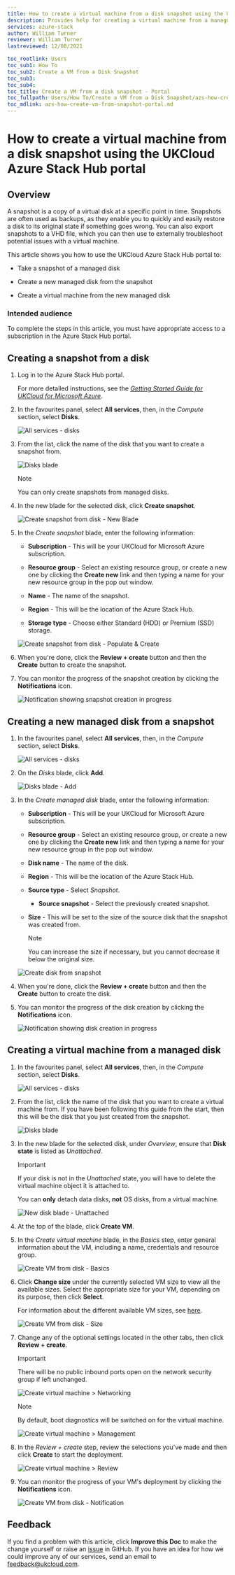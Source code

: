 ```yaml
---
title: How to create a virtual machine from a disk snapshot using the UKCloud Azure Stack Hub portal
description: Provides help for creating a virtual machine from a managed disk snapshot using the portal on UKCloud for Microsoft Azure
services: azure-stack
author: William Turner
reviewer: William Turner
lastreviewed: 12/08/2021

toc_rootlink: Users
toc_sub1: How To
toc_sub2: Create a VM from a Disk Snapshot
toc_sub3:
toc_sub4:
toc_title: Create a VM from a disk snapshot - Portal
toc_fullpath: Users/How To/Create a VM from a Disk Snapshot/azs-how-create-vm-from-snapshot-portal.md
toc_mdlink: azs-how-create-vm-from-snapshot-portal.md
---
```


# How to create a virtual machine from a disk snapshot using the UKCloud Azure Stack Hub portal

## Overview

A snapshot is a copy of a virtual disk at a specific point in time. Snapshots are often used as backups, as they enable you to quickly and easily restore a disk to its original state if something goes wrong. You can also export snapshots to a VHD file, which you can then use to externally troubleshoot potential issues with a virtual machine.

This article shows you how to use the UKCloud Azure Stack Hub portal to:

* Take a snapshot of a managed disk

* Create a new managed disk from the snapshot

* Create a virtual machine from the new managed disk

### Intended audience

To complete the steps in this article, you must have appropriate access to a subscription in the Azure Stack Hub portal.

## Creating a snapshot from a disk

1. Log in to the Azure Stack Hub portal.

    For more detailed instructions, see the [*Getting Started Guide for UKCloud for Microsoft Azure*](azs-gs.md).

2. In the favourites panel, select **All services**, then, in the *Compute* section, select **Disks**.

    ![All services - disks](images/azs-browser-allservices-disks.png)

3. From the list, click the name of the disk that you want to create a snapshot from.

    ![Disks blade](images/azs-browser-disks-list.png)

    > [!NOTE]
    > You can only create snapshots from managed disks.

4. In the new blade for the selected disk, click **Create snapshot**.

    ![Create snapshot from disk - New Blade](images/azs-create-snapshot-disk.png)

5. In the *Create snapshot* blade, enter the following information:

    - **Subscription** - This will be your UKCloud for Microsoft Azure subscription.

    - **Resource group** - Select an existing resource group, or create a new one by clicking the **Create new** link and then typing a name for your new resource group in the pop out window.

    - **Name** - The name of the snapshot.

    - **Region** - This will be the location of the Azure Stack Hub.

    - **Storage type** - Choose either Standard (HDD) or Premium (SSD) storage.

    ![Create snapshot from disk - Populate & Create](images/azs-browser-create-snapshot.png)

6. When you're done, click the **Review + create** button and then the **Create** button to create the snapshot.

7. You can monitor the progress of the snapshot creation by clicking the **Notifications** icon.

    ![Notification showing snapshot creation in progress](images/azs-browser-create-snapshot-progress.png)

## Creating a new managed disk from a snapshot

1. In the favourites panel, select **All services**, then, in the *Compute* section, select **Disks**.

    ![All services - disks](images/azs-browser-allservices-disks.png)

2. On the *Disks* blade, click **Add**.

    ![Disks blade - Add](images/azs-browser-disks-list-add.png)

3. In the *Create managed disk* blade, enter the following information:

    - **Subscription** - This will be your UKCloud for Microsoft Azure subscription.

    - **Resource group** - Select an existing resource group, or create a new one by clicking the **Create new** link and then typing a name for your new resource group in the pop out window.

    - **Disk name** - The name of the disk.

    - **Region** - This will be the location of the Azure Stack Hub.

    - **Source type** - Select *Snapshot*.

        - **Source snapshot** - Select the previously created snapshot.

    - **Size** - This will be set to the size of the source disk that the snapshot was created from.

        > [!NOTE]
        > You can increase the size if necessary, but you cannot decrease it below the original size.

    ![Create disk from snapshot](images/azs-browser-create-disk-from-snapshot.png)

4. When you're done, click the **Review + create** button and then the **Create** button to create the disk.

5. You can monitor the progress of the disk creation by clicking the **Notifications** icon.

    ![Notification showing disk creation in progress](images/azs-browser-create-disk-from-snapshot-progress.png)

## Creating a virtual machine from a managed disk

1. In the favourites panel, select **All services**, then, in the *Compute* section, select **Disks**.

    ![All services - disks](images/azs-browser-allservices-disks.png)

2. From the list, click the name of the disk that you want to create a virtual machine from. If you have been following this guide from the start, then this will be the disk that you just created from the snapshot.

    ![Disks blade](images/azs-browser-disks-list-new.png)

3. In the new blade for the selected disk, under *Overview*, ensure that **Disk state** is listed as *Unattached*.

    > [!IMPORTANT]
    > If your disk is not in the *Unattached* state, you will have to delete the virtual machine object it is attached to.
    >
    > You can **only** detach data disks, **not** OS disks, from a virtual machine.

    ![New disk blade - Unattached](images/azs-browser-disk-unattached.png)

4. At the top of the blade, click **Create VM**.

5. In the *Create virtual machine* blade, in the *Basics* step, enter general information about the VM, including a name, credentials and resource group.

    ![Create VM from disk - Basics](images/azs-browser-disk-vm-basics.png)

6. Click **Change size** under the currently selected VM size to view all the available sizes. Select the appropriate size for your VM, depending on its purpose, then click **Select**.

    For information about the different available VM sizes, see [here](https://docs.microsoft.com/en-gb/azure/azure-stack/user/azure-stack-vm-sizes).

    ![Create VM from disk - Size](images/azs-browser-disk-vm-size.png)

7. Change any of the optional settings located in the other tabs, then click **Review + create**.

    > [!IMPORTANT]
    > There will be no public inbound ports open on the network security group if left unchanged.

    ![Create virtual machine > Networking](images/azs-browser-disk-vm-networking.png)

    > [!NOTE]
    > By default, boot diagnostics will be switched on for the virtual machine.

    ![Create virtual machine > Management](images/azs-browser-disk-vm-management.png)

8. In the *Review + create* step, review the selections you've made and then click **Create** to start the deployment.

    ![Create virtual machine > Review](images/azs-browser-disk-vm-review.png)

9. You can monitor the progress of your VM's deployment by clicking the **Notifications** icon.

    ![Create VM from disk - Notification](images/azs-browser-disk-vm-notification.png)

## Feedback

If you find a problem with this article, click **Improve this Doc** to make the change yourself or raise an [issue](https://github.com/UKCloud/documentation/issues) in GitHub. If you have an idea for how we could improve any of our services, send an email to <feedback@ukcloud.com>.
